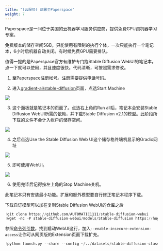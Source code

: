 ```yaml
---
title: "(云服务) 部署至Paperspace"
weight: 7
---
```


Paperspace是一间位于美国的云机器学习服务供应商，提供免费GPU跑机器学习专案。

免费版本的储存空间5GB，只能使用有限制的执行个体，一次只能执行一个笔记本，6小时后机器自动关闭。有时候免费GPU需要排队。

值得一提的是Paperspace官方有维护专门跑Stable Diffusion WebUI的笔记本，点一下就可以使用，并且速度很快。代码清晰，可按照需求修改。


1. 至[Paperspace](https://www.paperspace.com/)注册帐号。注册需要提供电话号码。

2. 进入[gradient-ai/stable-diffusion](https://console.paperspace.com/github/gradient-ai/stable-diffusion?machine=Free-GPU&ref=blog.paperspace.com)页面，点选Start Machine

![](../../../images/Screenshot_20230421_205429.webp)

3. 这个面板就是笔记本的页面了。点选右上角的Run all后，笔记本会安装Stable Diffusion WebUI所需的依赖，并下载Stable Diffusion v2.1的模型。此阶段所下载的文件不会计入帐户的储存空间。

![](../../../images/Screenshot_20230421_210700.webp)


4. 之后点选Use the Stable Diffusion Web UI这个储存格终端机显示的Gradio网址

![](../../../images/Screenshot_20230421_202838.webp)


5. 即可使用WebUI。

![](../../../images/Screenshot_20230421_204541.webp)

6. 使用完毕后记得按左上角的Stop Machine关机。


此笔记本只有安装最小功能。扩展和额外模型要自行修正笔记本程序下载。

下载自订模型可以加在复制Stable Diffusion WebUI的仓库之后
```python
!git clone https://github.com/AUTOMATIC1111/stable-diffusion-webui
!wget -nc -P stable-diffusion-webui/models/Stable-diffusion https://huggingface.co/andite/anything-v4.0/resolve/main/anything-v4.5-pruned.safetensors
```

参照[命令列引数](..installation/command-line-arguments-and-settings/)，找到启动WebUI这行，加入`--enable-insecure-extension-access`让你可从网页版的Extension页面下载扩充。
```python
!python launch.py --share --config ~/../datasets/stable-diffusion-classic-v2/768-v-ema.yaml --ckpt ~/../datasets/stable-diffusion-classic-v2/768-v-ema.ckpt --enable-insecure-extension-access
```
